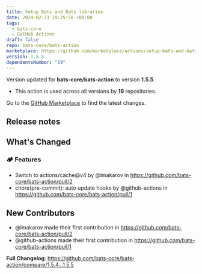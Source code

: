 ```yaml
---
title: Setup Bats and Bats libraries
date: 2024-02-23 19:25:58 +00:00
tags:
  - bats-core
  - GitHub Actions
draft: false
repo: bats-core/bats-action
marketplace: https://github.com/marketplace/actions/setup-bats-and-bats-libraries
version: 1.5.5
dependentsNumber: "19"
---
```



Version updated for **bats-core/bats-action** to version **1.5.5**.
- This action is used across all versions by **19** repositories.

Go to the [GitHub Marketplace](https://github.com/marketplace/actions/setup-bats-and-bats-libraries) to find the latest changes.

## Release notes

<!-- Release notes generated using configuration in .github/release.yaml at 1.5.5 -->

## What's Changed
### 🏕 Features
* Switch to actions/cache@v4 by @lmakarov in https://github.com/bats-core/bats-action/pull/2
* chore(pre-commit): auto update hooks by @github-actions in https://github.com/bats-core/bats-action/pull/1

## New Contributors
* @lmakarov made their first contribution in https://github.com/bats-core/bats-action/pull/2
* @github-actions made their first contribution in https://github.com/bats-core/bats-action/pull/1

**Full Changelog**: https://github.com/bats-core/bats-action/compare/1.5.4...1.5.5
